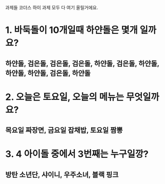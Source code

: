  과제들
코더스 하이 과제 모두 다 여기 올릴거에요.
#

# 1. 바둑돌이 10개일때 하얀돌은 몇개 일까요?
## 하얀돌, 검은돌, 검은돌, 검은돌, 하얀돌, 검은돌, 하얀돌, 하얀돌, 하얀돌, 검은돌, 하얀돌

# 2. 오늘은 토요일, 오늘의 메뉴는 무엇일까요?
## 목요일 짜장면, 금요일 잡채밥, 토요일 짬뽕

# 3. 4 아이돌 중에서 3번째는 누구일깡?
## 방탄 소년단, 샤이니, 우주소녀, 블랙 핑크
